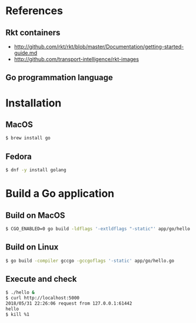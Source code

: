 # References

## Rkt containers
* http://github.com/rkt/rkt/blob/master/Documentation/getting-started-guide.md
* http://github.com/transport-intelligence/rkt-images

## Go programmation language

# Installation

## MacOS
```bash
$ brew install go
```

## Fedora
```bash
$ dnf -y install golang
```

# Build a Go application
## Build on MacOS
```bash
$ CGO_ENABLED=0 go build -ldflags '-extldflags "-static"' app/go/hello.go
```

## Build on Linux
```bash
$ go build -compiler gccgo -gccgoflags '-static' app/go/hello.go
```

## Execute and check

```bash
$ ./hello &
$ curl http://localhost:5000
2018/05/31 22:26:06 request from 127.0.0.1:61442
hello
$ kill %1
```


